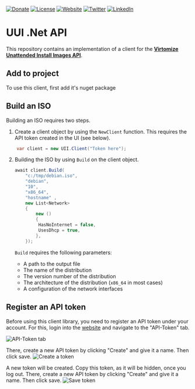 [![Donate](https://img.shields.io/badge/Donate-PayPal-green.svg)](https://www.paypal.com/cgi-bin/webscr?cmd=_s-xclick&hosted_button_id=VBXHBYFU44T5W&source=url)
[![License](https://img.shields.io/badge/license-MIT-blue.svg)](https://github.com/virtomize/uii-go-api/blob/master/LICENSE)
[![Website](https://img.shields.io/badge/%40-Virtomize-%231e828c)](https://virtomize.com)
[![Twitter](https://badgen.net/badge/icon/twitter?icon=twitter&label)](https://twitter.com/virtomize)
[![LinkedIn](https://img.shields.io/badge/linkedIn-%20-blue.svg?style=social&logo=linkedin)](https://www.linkedin.com/company/virtomize/)

# UUI .Net API
This repository contains an implementation of a client for the [**Virtomize Unattended Install Images API**](https://uii.virtomize.com/).

## Add to project

To use this client, first add it's nuget package


## Build an ISO
Building an ISO requires two steps.
1. Create a client object by using the `NewClient` function.
   This requires the API token created in the UI (see below).

```csharp
    var client = new UII.Client("Token here");
```

2. Building the ISO by using `Build` on the client object.
    ```csharp
   await client.Build(
        "c:/tmp/debian.iso",
        "debian",
        "10",
        "x86_64",
        "hostname" ,
        new List<Network>
        {   
            new ()
            {
             HasNoInternet = false,
             UsesDhcp = true,
            },
        });
   ```

   `Build` requires the following parameters:
   - A path to the output file
   - The name of the distribution
   - The version number of the distribution
   - The architecture of the distribution (`x86_64` in most cases)
   - A configuration of the network interfaces

## Register an API token
Before using this client library, you need to register an API token under your account.
For this, login into the [website](virtomize.com) and navigate to the "API-Token" tab.

![API-Token tab](https://github.com/Virtomize/uii_go_api/blob/60f79a50fc429f630eba553aaf057e6daa12ef97/doc/api-token.png "API-Token tab")

There, create a new API token by clicking "Create" and give it a name. Then click save.
![Create a token](https://github.com/Virtomize/uii_go_api/blob/60f79a50fc429f630eba553aaf057e6daa12ef97/doc/api-token-create.png "Create a token")

A new token will be created.
Copy this token, as it will be hidden, once you log out.
There, create a new API token by clicking "Create" and give it a name. Then click save.
![Save token](https://github.com/Virtomize/uii_go_api/blob/60f79a50fc429f630eba553aaf057e6daa12ef97/doc/api-token-created.png "Save token")

